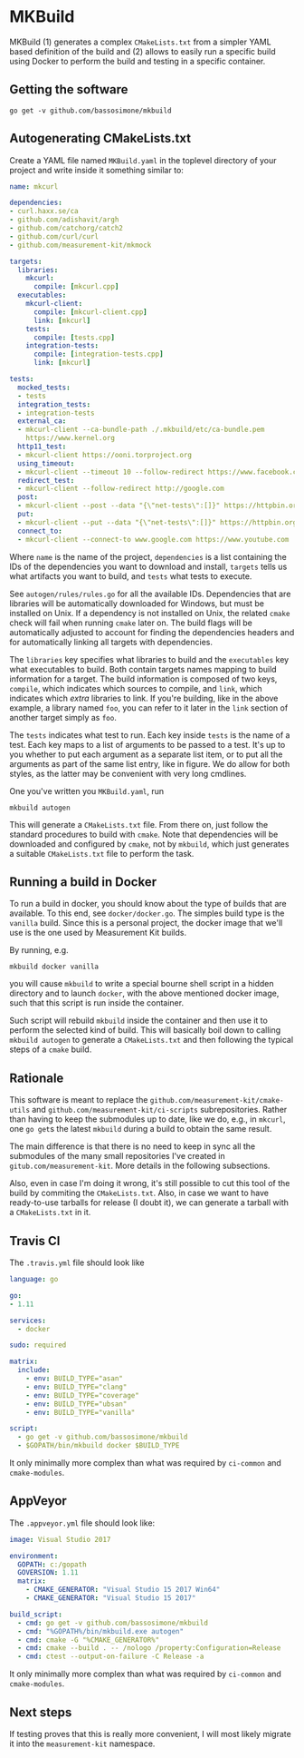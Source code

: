 # MKBuild

MKBuild (1) generates a complex `CMakeLists.txt` from a simpler YAML based
definition of the build and (2) allows to easily run a specific build using
Docker to perform the build and testing in a specific container.

## Getting the software

```
go get -v github.com/bassosimone/mkbuild
```

## Autogenerating CMakeLists.txt

Create a YAML file named `MKBuild.yaml` in the toplevel directory of your
project and write inside it something similar to:

```YAML
name: mkcurl

dependencies:
- curl.haxx.se/ca
- github.com/adishavit/argh
- github.com/catchorg/catch2
- github.com/curl/curl
- github.com/measurement-kit/mkmock

targets:
  libraries:
    mkcurl:
      compile: [mkcurl.cpp]
  executables:
    mkcurl-client:
      compile: [mkcurl-client.cpp]
      link: [mkcurl]
    tests:
      compile: [tests.cpp]
    integration-tests:
      compile: [integration-tests.cpp]
      link: [mkcurl]

tests:
  mocked_tests:
  - tests
  integration_tests:
  - integration-tests
  external_ca:
  - mkcurl-client --ca-bundle-path ./.mkbuild/etc/ca-bundle.pem
    https://www.kernel.org
  http11_test:
  - mkcurl-client https://ooni.torproject.org
  using_timeout:
  - mkcurl-client --timeout 10 --follow-redirect https://www.facebook.com
  redirect_test:
  - mkcurl-client --follow-redirect http://google.com
  post:
  - mkcurl-client --post --data "{\"net-tests\":[]}" https://httpbin.org/post
  put:
  - mkcurl-client --put --data "{\"net-tests\":[]}" https://httpbin.org/put
  connect_to:
  - mkcurl-client --connect-to www.google.com https://www.youtube.com
```

Where `name` is the name of the project, `dependencies` is a list containing
the IDs of the dependencies you want to download and install, `targets` tells
us what artifacts you want to build, and `tests` what tests to execute.

See `autogen/rules/rules.go` for all the available IDs. Dependencies that
are libraries will be automatically downloaded for Windows, but must be
installed on Unix. If a dependency is not installed on Unix, the related
`cmake` check will fail when running `cmake` later on. The build flags will
be automatically adjusted to account for finding the dependencies headers
and for automatically linking all targets with dependencies.

The `libraries` key specifies what libraries to build and the `executables`
key what executables to build. Both contain targets names mapping to build
information for a target. The build information is composed of two keys,
`compile`, which indicates which sources to compile, and `link`, which
indicates which _extra_ libraries to link. If you're building, like in the
above example, a library named `foo`, you can refer to it later in the
`link` section of another target simply as `foo`.

The `tests` indicates what test to run. Each key inside `tests` is the name
of a test. Each key maps to a list of arguments to be passed to a test. It's
up to you whether to put each argument as a separate list item, or to put
all the arguments as part of the same list entry, like in figure. We do allow
for both styles, as the latter may be convenient with very long cmdlines.

One you've written you `MKBuild.yaml`, run

```
mkbuild autogen
```

This will generate a `CMakeLists.txt` file. From there on, just follow the
standard procedures to build with `cmake`. Note that dependencies will be
downloaded and configured by `cmake`, not by `mkbuild`, which just generates
a suitable `CMakeLists.txt` file to perform the task.

## Running a build in Docker

To run a build in docker, you should know about the type of builds that
are available. To this end, see `docker/docker.go`. The simples build
type is the `vanilla` build. Since this is a personal project, the docker
image that we'll use is the one used by Measurement Kit builds.

By running, e.g.

```
mkbuild docker vanilla
```

you will cause `mkbuild` to write a special bourne shell script in a
hidden directory and to launch `docker`, with the above mentioned docker
image, such that this script is run inside the container.

Such script will rebuild `mkbuild` inside the container and then use
it to perform the selected kind of build. This will basically boil down
to calling `mkbuild autogen` to generate a `CMakeLists.txt` and
then following the typical steps of a `cmake` build.

## Rationale

This software is meant to replace the `github.com/measurement-kit/cmake-utils`
and `github.com/measurement-kit/ci-scripts` subrepositories. Rather than
having to keep the submodules up to date, like we do, e.g., in `mkcurl`, one
`go get`s the latest `mkbuild` during a build to obtain the same result.

The main difference is that there is no need to keep in sync all the submodules
of the many small repositories I've created in `gitub.com/measurement-kit`. More
details in the following subsections.

Also, even in case I'm doing it wrong, it's still possible to cut
this tool of the build by commiting the `CMakeLists.txt`. Also,
in case we want to have ready-to-use tarballs for release (I doubt
it), we can generate a tarball with a `CMakeLists.txt` in it.

## Travis CI

The `.travis.yml` file should look like

```YAML
language: go

go:
- 1.11

services:
  - docker

sudo: required

matrix:
  include:
    - env: BUILD_TYPE="asan"
    - env: BUILD_TYPE="clang"
    - env: BUILD_TYPE="coverage"
    - env: BUILD_TYPE="ubsan"
    - env: BUILD_TYPE="vanilla"

script:
  - go get -v github.com/bassosimone/mkbuild
  - $GOPATH/bin/mkbuild docker $BUILD_TYPE
```

It only minimally more complex than what was required by `ci-common`
and `cmake-modules`.

## AppVeyor

The `.appveyor.yml` file should look like:

```YAML
image: Visual Studio 2017

environment:
  GOPATH: c:/gopath
  GOVERSION: 1.11
  matrix:
    - CMAKE_GENERATOR: "Visual Studio 15 2017 Win64"
    - CMAKE_GENERATOR: "Visual Studio 15 2017"

build_script:
  - cmd: go get -v github.com/bassosimone/mkbuild
  - cmd: "%GOPATH%/bin/mkbuild.exe autogen"
  - cmd: cmake -G "%CMAKE_GENERATOR%"
  - cmd: cmake --build . -- /nologo /property:Configuration=Release
  - cmd: ctest --output-on-failure -C Release -a
```

It only minimally more complex than what was required by `ci-common`
and `cmake-modules`.

## Next steps

If testing proves that this is really more convenient, I will
most likely migrate it into the `measurement-kit` namespace.
